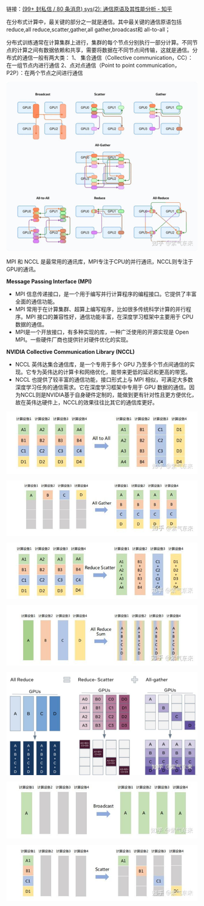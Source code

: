 链接：[(99+ 封私信 / 80 条消息) sys(2): 通信原语及其性能分析 - 知乎](https://zhuanlan.zhihu.com/p/706135598)

在分布式计算中，最关键的部分之一就是通信。其中最关键的通信原语包括 reduce,all reduce,scatter,gather,all gather,broadcast和 all-to-all；

分布式训练通常在计算集群上进行，集群的每个节点分别执行一部分计算。不同节点的计算之间有数据依赖和共享，需要将数据在不同节点间传输，这就是通信。分布式的通信一般有两大类：
1、 集合通信（Collective communication，CC）：在一组节点内进行通信
2、点对点通信（Point to point communication，P2P）：在两个节点之间进行通信

![1756108129863](./images/nccl/1756108129863.png)

MPI 和 NCCL 是最常用的通讯库，MPI专注于CPU的并行通讯，NCCL则专注于GPU的通讯。


**Message Passing Interface (MPI)**

* MPI 信息传递接口，是一个用于编写并行计算程序的编程接口。它提供了丰富全面的通信功能。
* MPI 常用于在计算集群、超算上编写程序，比如很多传统科学计算的并行程序。MPI 接口的兼容性好，通信功能丰富，在深度学习框架中主要用于 CPU 数据的通信。
* MPI是一个开放接口，有多种实现的库，一种广泛使用的开源实现是 Open MPI。一些硬件厂商也提供针对硬件优化的实现。

**NVIDIA Collective Communication Library (NCCL)**

* NCCL 英伟达集合通信库，是一个专用于多个 GPU 乃至多个节点间通信的实现。它专为英伟达的计算卡和网络优化，能带来更低的延迟和更高的带宽。
* NCCL 也提供了较丰富的通信功能，接口形式上与 MPI 相似，可满足大多数深度学习任务的通信需求。它在深度学习框架中专用于 GPU 数据的通信。因为NCCL则是NVIDIA基于自身硬件定制的，能做到更有针对性且更方便优化，故在英伟达硬件上，NCCL的效果往往比其它的通信库更好。


![1756111675974](./images/nccl/1756111675974.png)

![1756111706253](./images/nccl/1756111706253.png)

![1756111718762](./images/nccl/1756111718762.png)


![1756111743440](./images/nccl/1756111743440.png)


![1756111754818](./images/nccl/1756111754818.png)


![1756111859400](./images/nccl/1756111859400.png)

![1756111872379](./images/nccl/1756111872379.png)

